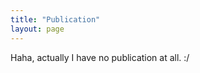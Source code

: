 ```yaml
---
title: "Publication"
layout: page
---
```

<html lang="en">
<head>
    <meta charset="UTF-8">
    <title>Publication</title>
</head>
<body>
Haha, actually I have no publication at all. :/
</body>
</html>